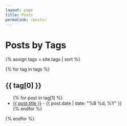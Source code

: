 ```yaml
---
layout: page
title: Posts
permalink: /posts/
---
```


<h1>Posts by Tags</h1>

{% assign tags = site.tags | sort %}
<div class="tags-container">
  {% for tag in tags %}
  <div class="tag-section">
    <h2 class="tag-title">{{ tag[0] }}</h2>
    <ul class="post-list">
      {% for post in tag[1] %}
      <li>
        <a href="{{ post.url }}">{{ post.title }}</a> - {{ post.date | date: "%B %d, %Y" }}
      </li>
      {% endfor %}
    </ul>
  </div>
  {% endfor %}
</div>

